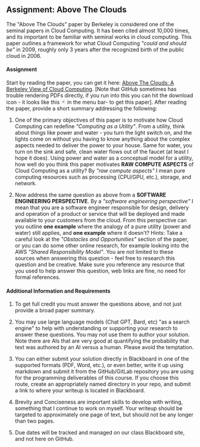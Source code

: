 ## Assignment: Above The Clouds 

The "Above The Clouds" paper by Berkeley is considered one of the seminal papers in Cloud Computing.  It has been cited almost 10,000 times, and its important to be familiar with seminal works in cloud computing.  This paper outlines a framework for what Cloud Computing _"could and should be"_ in 2009, roughly only 3 years after the recognized birth of the public cloud in 2006.

#### Assignment

Start by reading the paper, you can get it here: [Above The Clouds: A Berkeley View of Cloud Computing](./AboveTheClouds.pdf).  [Note that GitHub sometimes has trouble rendering PDFs directly, if you run into this you can hit the download icon - it looks like this <img src="./GH_Download_Icon.png" height="15 "> in the menu bar- to get this paper].  After reading the paper, provide a short summary addressing the following:

1. One of the primary objectives of this paper is to motivate how Cloud Computing can redefine _"Computing as a Utility"_.  From a utility, think about things like power and water - you turn the light switch on, and the lights come on without you having to know anything about the complex aspects needed to deliver the power to your house.  Same for water, you turn on the sink and safe, clean water flows out of the faucet (at least I hope it does).  Using power and water as a conceptual model for a utility, how well do you think this paper motivates **RAW COMPUTE ASPECTS** of Cloud Computing as a utility?  By _"raw compute aspects"_ I mean pure computing resources such as processing (CPU/GPU, etc.), storage, and network. 

2. Now address the same question as above from a **SOFTWARE ENGINEERING PERSPECTIVE**. By a _"software engineering perspective"_ I mean that you are a software engineer responsible for design, delivery and operation of a product or service that will be deployed and made available to your customers from the cloud. From this perspective can you outline **one example** where the analogy of a pure utility (power and water) still applies, and **one example** where it doesn't?  Hints: Take a careful look at the _"Obstacles and Opportunities"_ section of the paper, or you can do some other online research, for example looking into the AWS _"Shared Responsibility Model"_.  You are not limited to these sources when answering this question - feel free to research this question and be creative.  Make sure you reference any resource that you used to help answer this question, web links are fine, no need for formal references.

#### Additional Information and Requirements

1. To get full credit you must answer the questions above, and not just provide a broad paper summary.

2. You may use large language models (Chat GPT, Bard, etc) "as a search engine" to help with understanding or supporting your research to answer these questions.  You may not use them to author your solution.  Note there are AIs that are very good at quantifying the probability that text was authored by an AI versus a human.  Please avoid the temptation. 

3. You can either submit your solution directly in Blackboard in one of the supported formats (PDF, Word, etc.), or even better, write it up using markdown and submit it from the GitHub/GitLab repository you are using for the programming deliverables of this course.  If you choose this route, create an appropriately named directory in your repo, and submit a link to where your writeup is located in Blackboard.  

4. Brevity and Conciseness are important skills to develop with writing, something that I continue to work on myself.  Your writeup should be targeted to approximately one page of text, but should not be any longer than two pages. 

5. Due dates will be tracked and managed on our class Blackboard site, and not here on GitHub. 